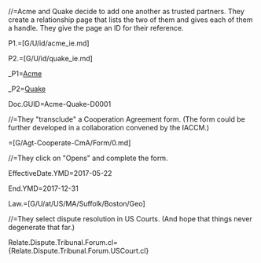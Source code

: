 //=Acme and Quake decide to add one another as trusted partners.  They create a relationship page that lists the two of them and gives each of them a handle.  They give the page an ID for their reference.

P1.=[G/U/id/acme_ie.md]

P2.=[G/U/id/quake_ie.md]

_P1=<a href="#Def.P1.Sec" class="definedterm">Acme</a>

_P2=<a href="#Def.P2.Sec" class="definedterm">Quake</a>

Doc.GUID=Acme-Quake-D0001

//=They "transclude" a Cooperation Agreement form.  (The form could be further developed in a collaboration convened by the IACCM.)

=[G/Agt-Cooperate-CmA/Form/0.md]  

//=They click on "Opens" and complete the form.

EffectiveDate.YMD=2017-05-22

End.YMD=2017-12-31

Law.=[G/U/at/US/MA/Suffolk/Boston/Geo]

//=They select dispute resolution in US Courts.  (And hope that things never degenerate that far.)

Relate.Dispute.Tribunal.Forum.cl={Relate.Dispute.Tribunal.Forum.USCourt.cl}